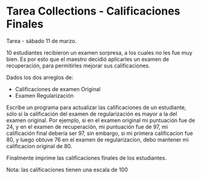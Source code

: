 # Tarea Collections - Calificaciones Finales
Tarea - sábado 11 de marzo.

10 estudiantes recibieron un examen sorpresa, a los cuales no les fue muy bien. 
Es por esto que el maestro decidió aplicarles un examen de recuperación, para permitirles mejorar sus calificaciones. 

Dados los dos arreglos de: 

- Calificaciones de examen Original
- Examen Regularización

Escribe un programa para actualizar las calificaciones de un estudiante, sólo si la calificación del examen de regularización es mayor a la del examen original. 
Por ejemplo, si en el examen original mi puntuación fue de 24, y en el examen de recuperación, mi puntuación fue de 97, mi calificación final debería ser 97, 
sin embargo, si mi primera calificacion fue 80, y luego obtuve 76 en el examen de regularizacion, debo mantener mi calificacion original de 80.

Finalmente imprime las calificaciones finales de los estudiantes. 

Nota: las calificaciones tienen una escala de 100
